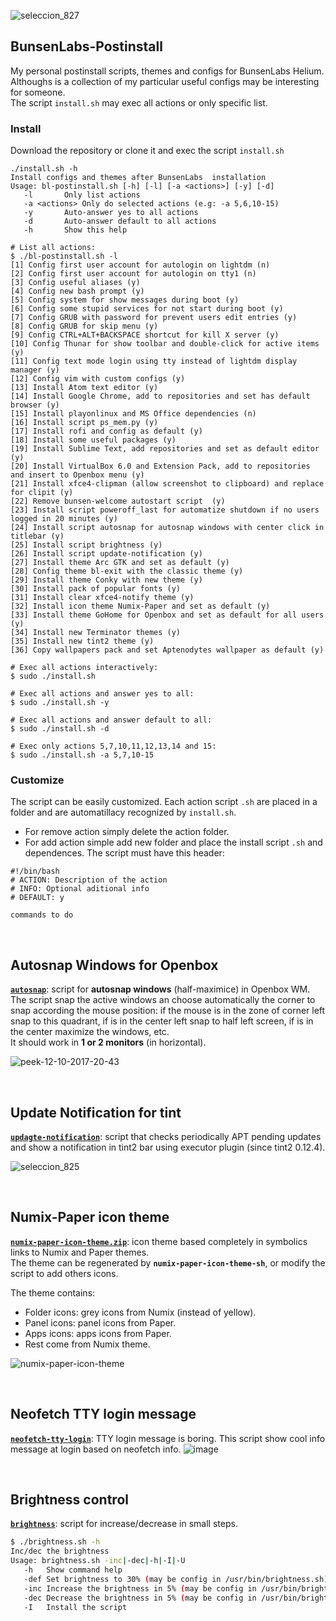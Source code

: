 ![seleccion_827](https://user-images.githubusercontent.com/32820131/40361602-3476698e-5dca-11e8-9aa4-2d91e4e734eb.png)

## BunsenLabs-Postinstall
My personal postinstall scripts, themes and configs for BunsenLabs Helium.  
Althoughs is a collection of my particular useful configs may be interesting for someone.  
The script `install.sh` may exec all actions or only specific list.

### Install
Download the repository or clone it and exec the script `install.sh`
```
./install.sh -h
Install configs and themes after BunsenLabs  installation
Usage: bl-postinstall.sh [-h] [-l] [-a <actions>] [-y] [-d]
   -l		Only list actions 
   -a <actions>	Only do selected actions (e.g: -a 5,6,10-15)
   -y		Auto-answer yes to all actions
   -d		Auto-answer default to all actions
   -h		Show this help

# List all actions:
$ ./bl-postinstall.sh -l
[1] Config first user account for autologin on lightdm (n)
[2] Config first user account for autologin on tty1 (n)
[3] Config useful aliases (y)
[4] Config new bash prompt (y)
[5] Config system for show messages during boot (y)
[6] Config some stupid services for not start during boot (y)
[7] Config GRUB with password for prevent users edit entries (y)
[8] Config GRUB for skip menu (y)
[9] Config CTRL+ALT+BACKSPACE shortcut for kill X server (y)
[10] Config Thunar for show toolbar and double-click for active items (y)
[11] Config text mode login using tty instead of lightdm display manager (y)
[12] Config vim with custom configs (y)
[13] Install Atom text editor (y)
[14] Install Google Chrome, add to repositories and set has default browser (y)
[15] Install playonlinux and MS Office dependencies (n)
[16] Install script ps_mem.py (y)
[17] Install rofi and config as default (y)
[18] Install some useful packages (y)
[19] Install Sublime Text, add repositories and set as default editor  (y)
[20] Install VirtualBox 6.0 and Extension Pack, add to repositories and insert to Openbox menu (y)
[21] Install xfce4-clipman (allow screenshot to clipboard) and replace for clipit (y)
[22] Remove bunsen-welcome autostart script  (y)
[23] Install script poweroff_last for automatize shutdown if no users logged in 20 minutes (y)
[24] Install script autosnap for autosnap windows with center click in titlebar (y)
[25] Install script brightness (y)
[26] Install script update-notification (y)
[27] Install theme Arc GTK and set as default (y)
[28] Config theme bl-exit with the classic theme (y)
[29] Install theme Conky with new theme (y)
[30] Install pack of popular fonts (y)
[31] Install clear xfce4-notify theme (y)
[32] Install icon theme Numix-Paper and set as default (y)
[33] Install theme GoHome for Openbox and set as default for all users (y)
[34] Install new Terminator themes (y)
[35] Install new tint2 theme (y)
[36] Copy wallpapers pack and set Aptenodytes wallpaper as default (y)

# Exec all actions interactively:
$ sudo ./install.sh

# Exec all actions and answer yes to all:
$ sudo ./install.sh -y

# Exec all actions and answer default to all:
$ sudo ./install.sh -d

# Exec only actions 5,7,10,11,12,13,14 and 15:
$ sudo ./install.sh -a 5,7,10-15
```

### Customize
The script can be easily customized. Each action script `.sh` are placed in a folder and are automatillacy recognized by `install.sh`.
  * For remove action simply delete the action folder.
  * For add action simple add new folder and place the install script `.sh` and dependences. The script must have this header:
  ```
  #!/bin/bash
  # ACTION: Description of the action
  # INFO: Optional aditional info
  # DEFAULT: y
  
  commands to do
  
  ```
</br>

## Autosnap Windows for Openbox
[**`autosnap`**](https://github.com/leomarcov/bunsenlabs-postinstall/tree/master/script_autosnap-openbox): script for **autosnap windows** (half-maximice) in Openbox WM.  
The script snap the active windows an choose automatically the corner to snap according the mouse position: if the mouse is in the zone of corner left snap to this quadrant, if is in the center left snap to half left screen, if is in the center maximize the windows, etc.  
It should work in **1 or 2 monitors** (in horizontal).

![peek-12-10-2017-20-43](https://user-images.githubusercontent.com/32820131/40352231-9d64c1fa-5dae-11e8-8137-890cadf2c293.gif)

</br>

## Update Notification for tint 
[**`updagte-notification`**](https://github.com/leomarcov/bunsenlabs-postinstall/tree/master/script_update-notification-tint): script that checks periodically APT pending updates and show a notification in tint2 bar using executor plugin (since tint2 0.12.4).  

![seleccion_825](https://user-images.githubusercontent.com/32820131/40354912-55396e4c-5db5-11e8-9b22-aaeedc7e91e3.png)

</br>

## Numix-Paper icon theme
[**`numix-paper-icon-theme.zip`**](https://github.com/leomarcov/bunsenlabs-postinstall/tree/master/theme_numix-paper-icon): icon theme based completely in symbolics links to Numix and Paper themes.  
The theme can be regenerated by **`numix-paper-icon-theme-sh`**, or modify the script to add others icons.

The theme contains:
  * Folder icons: grey icons from Numix (instead of yellow).
  * Panel icons: panel icons from Paper.
  * Apps icons: apps icons from Paper.
  * Rest come from Numix theme.
  
![numix-paper-icon-theme](https://user-images.githubusercontent.com/32820131/40285580-32b6e22c-5c9e-11e8-8567-01f56d1c12db.png)

</br>

## Neofetch TTY login message
[**`neofetch-tty-login`**](https://github.com/leomarcov/bunsenlabs-postinstall/tree/master/script_tty-login-neofetch): TTY login message is boring. This script show cool info message at login based on neofetch info.
![image](https://user-images.githubusercontent.com/32820131/40976478-92efc988-68ce-11e8-98ec-f5313a773000.png)


</br>

## Brightness control
[**`brightness`**](https://github.com/leomarcov/bunsenlabs-postinstall/tree/master/script_brightness-control): script for increase/decrease in small steps.  
```bash
$ ./brightness.sh -h
Inc/dec the brightness
Usage: brightness.sh -inc|-dec|-h|-I|-U
   -h	Show command help
   -def	Set brightness to 30% (may be config in /usr/bin/brightness.sh)
   -inc	Increase the brightness in 5% (may be config in /usr/bin/brightness.sh)
   -dec	Decrease the brightness in 5% (may be config in /usr/bin/brightness.sh)
   -I	Install the script 
